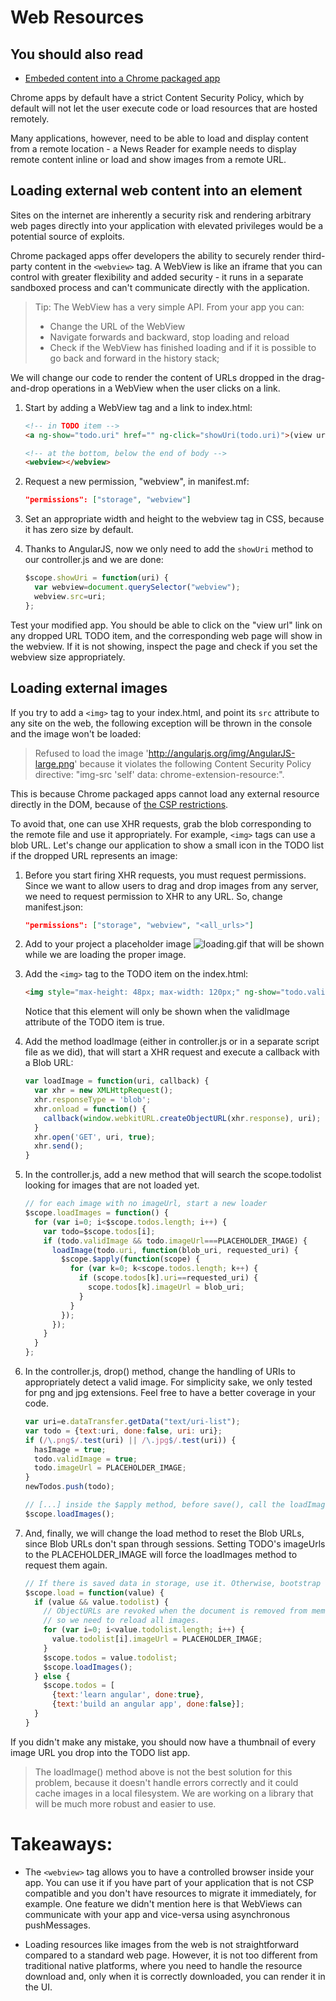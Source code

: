 # Web Resources

## You should also read

* [Embeded content into a Chrome packaged app](http://developer.chrome.com/apps/app_external.html)

Chrome apps by default have a strict Content Security Policy, which by default will not let the user execute code or load resources that are hosted remotely.

Many applications, however, need to be able to load and display content from a remote location - a News Reader for example needs to display remote content inline or load and show images from a remote URL.

## Loading external web content into an element

Sites on the internet are inherently a security risk and rendering arbitrary web pages directly into your application with elevated privileges would be a potential source of exploits.

Chrome packaged apps offer developers the ability to securely render third-party content in the `<webview>` tag. A WebView is like an iframe that you can control with greater flexibility and added security - it runs in a separate sandboxed process and can't communicate directly with the application.

> Tip: The WebView has a very simple API.  From your app you can:
> 
> *  Change the URL of the WebView
> *  Navigate forwards and backward, stop loading and reload
> *  Check if the WebView has finished loading and if it is possible to go back and forward in the history stack;

We will change our code to render the content of URLs dropped in the drag-and-drop operations in a WebView when the user clicks on a link.

1. Start by adding a WebView tag and a link to index.html:
    ```html
    <!-- in TODO item -->
    <a ng-show="todo.uri" href="" ng-click="showUri(todo.uri)">(view url)</a>

    <!-- at the bottom, below the end of body -->
    <webview></webview>
    ```

2. Request a new permission, "webview", in manifest.mf:
    ```json
    "permissions": ["storage", "webview"]
    ```

3. Set an appropriate width and height to the webview tag in CSS, because it has zero size by default.

4. Thanks to AngularJS, now we only need to add the `showUri` method to our controller.js and we are done:
    ```js
    $scope.showUri = function(uri) {
      var webview=document.querySelector("webview");
      webview.src=uri;
    };

Test your modified app. You should be able to click on the "view url" link on any dropped URL TODO item, and the corresponding web page will show in the webview. If it is not showing, inspect the page and check if you set the webview size appropriately.

## Loading external images

If you try to add a `<img>` tag to your index.html, and point its `src` attribute to any site on the web, the following exception will be thrown in the console and the image won't be loaded:
> Refused to load the image 'http://angularjs.org/img/AngularJS-large.png' because it violates the following Content Security Policy directive: "img-src 'self' data: chrome-extension-resource:".

This is because Chrome packaged apps cannot load any external resource directly in the DOM, because of [the CSP restrictions](http://developer.chrome.com/apps/app_csp.html).

To avoid that, one can use XHR requests, grab the blob corresponding to the remote file and use it appropriately. For example, `<img>` tags can use a blob URL. Let's change our application to show a small icon in the TODO list if the dropped URL represents an image:

1. Before you start firing XHR requests, you must request permissions. Since we want to allow users to drag and drop images from any server, we need to request permission to XHR to any URL. So, change manifest.json:
    ```json
    "permissions": ["storage", "webview", "<all_urls>"]
    ```

2. Add to your project a placeholder image ![loading.gif](https://github.com/Meggin/chrome-apps-appcelerated/raw/master/lab8_webresources/2_loading_resources/loading.gif) that will be shown while we are loading the proper image.

3. Add the `<img>` tag to the TODO item on the index.html:
    ```html
    <img style="max-height: 48px; max-width: 120px;" ng-show="todo.validImage" ng-src="{{todo.imageUrl}}"></img>
    ```
    Notice that this element will only be shown when the validImage attribute of the TODO item is true.

4. Add the method loadImage (either in controller.js or in a separate script file as we did), that will start a XHR request and execute a callback with a Blob URL:
    ```js
    var loadImage = function(uri, callback) {
      var xhr = new XMLHttpRequest();
      xhr.responseType = 'blob';
      xhr.onload = function() {
        callback(window.webkitURL.createObjectURL(xhr.response), uri);
      }
      xhr.open('GET', uri, true);
      xhr.send();
    }
    ```

5. In the controller.js, add a new method that will search the scope.todolist looking for images that are not loaded yet.
    ```js
    // for each image with no imageUrl, start a new loader
    $scope.loadImages = function() {
      for (var i=0; i<$scope.todos.length; i++) {
        var todo=$scope.todos[i];
        if (todo.validImage && todo.imageUrl===PLACEHOLDER_IMAGE) {
          loadImage(todo.uri, function(blob_uri, requested_uri) {
            $scope.$apply(function(scope) {
              for (var k=0; k<scope.todos.length; k++) {
                if (scope.todos[k].uri==requested_uri) {
                  scope.todos[k].imageUrl = blob_uri;
                }
              }
            });
          });
        }
      }
    };
    ```

6. In the controller.js, drop() method, change the handling of URIs to appropriately detect a valid image. For simplicity sake, we only tested for png and jpg extensions. Feel free to have a better coverage in your code.
    ```js
    var uri=e.dataTransfer.getData("text/uri-list");
    var todo = {text:uri, done:false, uri: uri};
    if (/\.png$/.test(uri) || /\.jpg$/.test(uri)) {
      hasImage = true;
      todo.validImage = true;
      todo.imageUrl = PLACEHOLDER_IMAGE;
    }
    newTodos.push(todo);

    // [...] inside the $apply method, before save(), call the loadImages method:
    $scope.loadImages();
    ```

7. And, finally, we will change the load method to reset the Blob URLs, since Blob URLs don't span through sessions. Setting TODO's imageUrls to the PLACEHOLDER_IMAGE will force the loadImages method to request them again.
    ```js
    // If there is saved data in storage, use it. Otherwise, bootstrap with sample todos
    $scope.load = function(value) {
      if (value && value.todolist) {
        // ObjectURLs are revoked when the document is removed from memory,
        // so we need to reload all images.
        for (var i=0; i<value.todolist.length; i++) {
          value.todolist[i].imageUrl = PLACEHOLDER_IMAGE;
        }
        $scope.todos = value.todolist;
        $scope.loadImages();
      } else {
        $scope.todos = [
          {text:'learn angular', done:true},
          {text:'build an angular app', done:false}];
      }
    }
    ```

If you didn't make any mistake, you should now have a thumbnail of every image URL you drop into the TODO list app.

> The loadImage() method above is not the best solution for this problem, because it doesn't handle errors correctly and it could cache images in a local filesystem. We are working on a library that will be much more robust and easier to use.

# Takeaways: 

* The `<webview>` tag allows you to have a controlled browser inside your app. You can use it if you have part of your application that is not CSP compatible and you don't have resources to migrate it immediately, for example. One feature we didn't mention here is that WebViews can communicate with your app and vice-versa using asynchronous pushMessages.

* Loading resources like images from the web is not straightforward compared to a standard web page. However, it is not too different from traditional native platforms, where you need to handle the resource download and, only when it is correctly downloaded, you can render it in the UI.
